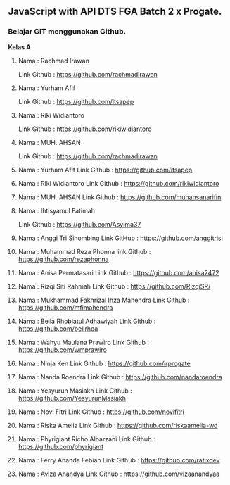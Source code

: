 ## JavaScript with API DTS FGA Batch 2 x Progate.

<h3>Belajar GIT menggunakan Github.</h3>

**Kelas A**

1. Nama : Rachmad Irawan 
    
    Link Github : https://github.com/rachmadirawan

2. Nama : Yurham Afif
    
    Link Github : https://github.com/itsapep

3. Nama : Riki Widiantoro
    
    Link Github : https://github.com/rikiwidiantoro

4. Nama : MUH. AHSAN
    
    Link Github : https://github.com/rachmadirawan

5. Nama : Yurham Afif
    Link Github : https://github.com/itsapep

6. Nama : Riki Widiantoro
    Link Github : https://github.com/rikiwidiantoro

7. Nama : MUH. AHSAN
    Link Github : https://github.com/muhahsanarifin

8. Nama : Ihtisyamul Fatimah
    
    Link Github : https://github.com/Asyima37

9. Nama : Anggi Tri Sihombing
    Link GitHub : https://github.com/anggitrisi

10. Nama : Muhammad Reza Phonna
    link Github : https://github.com/rezaphonna

11. Nama : Anisa Permatasari
    Link Github : https://github.com/anisa2472   

12. Nama : Rizqi Siti Rahmah
    Link Github : https://github.com/RizqiSR/
   
13. Nama : Mukhammad Fakhrizal Ihza Mahendra
    Link Github : https://github.com/mfimahendra
    
14. Nama : Bella Rhobiatul Adhawiyah
    Link Github : https://github.com/bellrhoa

15. Nama : Wahyu Maulana Prawiro
    Link Github : https://github.com/wmprawiro

16. Nama : Ninja Ken
    Link Github : https://github.com/irprogate

17. Nama : Nanda Roendra
    Link Github : https://github.com/nandaroendra

18. Nama : Yesyurun Masiakh
    Link Github : https://github.com/YesyurunMasiakh

19. Nama : Novi Fitri
    Link Github : https://github.com/novifitri

20. Nama : Riska Amelia
    Link Github : https://github.com/riskaamelia-wd

21. Nama : Phyrigiant Richo Albarzani
    Link Github : https://github.com/phyrigiant
    
22. Nama : Ferry Ananda Febian
    Link Github : https://github.com/ratixdev

23. Nama : Aviza Anandya
    Link Github : https://github.com/vizaanandyaa
